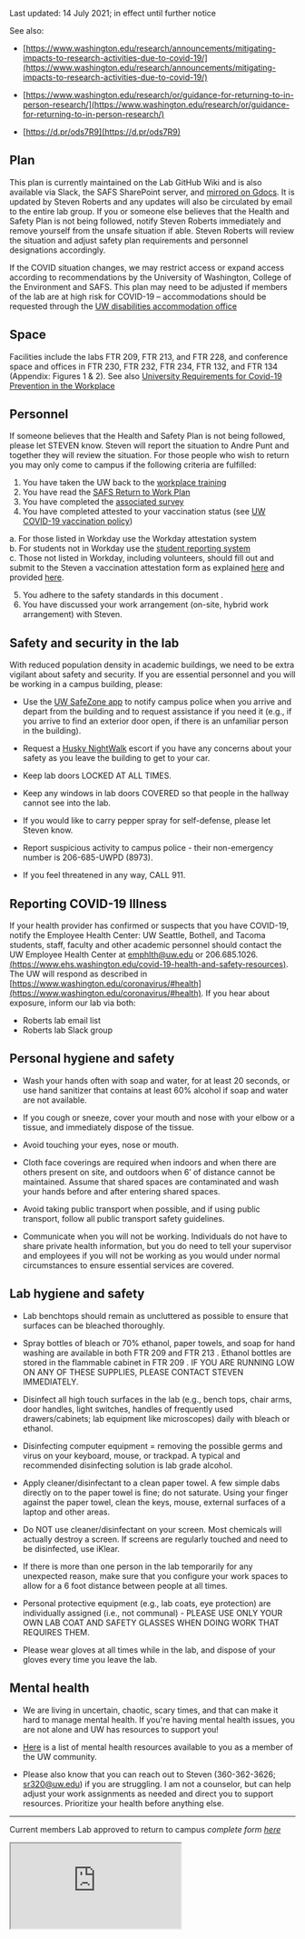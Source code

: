 Last updated: 14 July 2021; in effect until further notice

See also:

- [https://www.washington.edu/research/announcements/mitigating-impacts-to-research-activities-due-to-covid-19/](https://www.washington.edu/research/announcements/mitigating-impacts-to-research-activities-due-to-covid-19/)

- [https://www.washington.edu/research/or/guidance-for-returning-to-in-person-research/](https://www.washington.edu/research/or/guidance-for-returning-to-in-person-research/)

- [https://d.pr/ods7R9](https://d.pr/ods7R9)



## Plan

This plan is currently maintained on the Lab GitHub Wiki and is also available via Slack, the SAFS SharePoint server, and [mirrored on Gdocs](https://docs.google.com/document/d/1UUBcdH3TZaXo-mOX_RXsrBZFwby0ctqShee4merHWPI/edit). It is updated by Steven Roberts and any updates will also be circulated by email to the entire lab group.
If you or someone else believes that the Health and Safety Plan is not being followed, notify Steven Roberts immediately and remove yourself from the unsafe situation if able. Steven Roberts will review the situation and adjust safety plan requirements and personnel designations accordingly.

If the COVID situation changes, we may restrict access or expand access according to recommendations by the University of Washington, College of the Environment and SAFS. This plan may need to be adjusted if members of the lab are at high risk for COVID-19 – accommodations should be requested through the [UW disabilities accommodation office](https://hr.uw.edu/coronavirus/policy-updates/covid-19-employment-accommodation-for-high-risk-employees/)



## Space

Facilities include the labs FTR 209, FTR 213, and FTR 228, and conference space and offices in FTR 230, FTR 232, FTR 234, FTR 132, and FTR 134 (Appendix: Figures 1 & 2).  See also [University Requirements for Covid-19 Prevention in the Workplace](http://we.discover.uw.edu/Ma0R0r0zAt0jd00Wh0EH0I2)

## Personnel

If someone believes that the Health and Safety Plan is not being followed, please let STEVEN know. Steven will report the situation to Andre Punt and together they will review the situation. For those people who wish to return you may only come to campus if the following criteria are fulfilled:    

1)	You have taken the UW back to the [workplace training](https://www.ehs.washington.edu/training/covid-19-safety-training-back-workplace)    
2)	You have read the [SAFS Return to Work Plan](https://uwnetid.sharepoint.com/:w:/r/sites/safs/covid19/_layouts/15/Doc.aspx?sourcedoc=%7BCF81CB78-485B-4E57-AD16-C8BE8C1BCD08%7D&file=SAFS_COVID-19_Phase_3%20plan.docx&action=default&mobileredirect=true)  
3)	You have completed the [associated survey](https://forms.gle/KgiA3WwGC3sbHr8XA)    
4) You have completed attested to your vaccination status (see [UW COVID-19 vaccination policy](https://www.ehs.washington.edu/system/files/resources/uw-COVID-19-vaccination-policy.pdf))

  a.	For those listed in Workday use the Workday attestation system   
      b.	For students not in Workday use the [student reporting system](https://www.ehs.washington.edu/covid-19-prevention-and-response/uw-covid-19-vaccination-policy)   
      c.	Those not listed in Workday, including volunteers, should fill out and submit to the Steven a vaccination attestation form as explained [here](https://www.ehs.washington.edu/covid-19-prevention-and-response/uw-covid-19-vaccination-policy) and provided [here](https://www.ehs.washington.edu/system/files/resources/uw-COVID-19-vaccination-policy.pdf).

5)	You adhere to the safety standards in this document   .   
6)	You have discussed your work arrangement (on-site, hybrid work arrangement)  with Steven.    




## Safety and security in the lab

With reduced population density in academic buildings, we need to be extra vigilant about safety and security. If you are essential personnel and you will be working in a campus building, please:

- Use the [UW SafeZone app](http://police.uw.edu/services/safe-zone-app/) to notify campus police when you arrive and depart from the building and to request assistance if you need it (e.g., if you arrive to find an exterior door open, if there is an unfamiliar person in the building).

- Request a [Husky NightWalk](http://police.uw.edu/services/safetyescortservices/) escort if you have any concerns about your safety as you leave the building to get to your car.

- Keep lab doors LOCKED AT ALL TIMES.

- Keep any windows in lab doors COVERED so that people in the hallway cannot see into the lab.

- If you would like to carry pepper spray for self-defense, please let Steven know.

- Report suspicious activity to campus police - their non-emergency number is 206-685-UWPD (8973).

- If you feel threatened in any way, CALL 911.

## Reporting COVID-19 Illness

If your health provider has confirmed or suspects that you have COVID-19, notify the Employee Health Center: UW Seattle, Bothell, and Tacoma students, staff, faculty and other academic personnel should contact the UW Employee Health Center at emphlth@uw.edu or 206.685.1026. [(https://www.ehs.washington.edu/covid-19-health-and-safety-resources)](https://www.ehs.washington.edu/covid-19-health-and-safety-resources).
The UW will respond as described in [https://www.washington.edu/coronavirus/#health](https://www.washington.edu/coronavirus/#health). If you hear about exposure, inform our lab via both:
- Roberts lab email list
- Roberts lab Slack group

## Personal hygiene and safety

- Wash your hands often with soap and water, for at least 20 seconds, or use hand sanitizer that contains at least 60% alcohol if soap and water are not available.

- If you cough or sneeze, cover your mouth and nose with your elbow or a tissue, and immediately dispose of the tissue.

- Avoid touching your eyes, nose or mouth.

- Cloth face coverings are required when indoors and when there are others present on site, and outdoors when 6’ of distance cannot be maintained. Assume that shared spaces are contaminated and wash your hands before and after entering shared spaces.

- Avoid taking public transport when possible, and if using public transport, follow all public transport safety guidelines.

- Communicate when you will not be working. Individuals do not have to share private health information, but you do need to tell your supervisor and employees if you will not be working as you would under normal circumstances to ensure essential services are covered.


## Lab hygiene and safety

- Lab benchtops should remain as uncluttered as possible to ensure that surfaces can be bleached thoroughly.

- Spray bottles of bleach or 70% ethanol, paper towels, and soap for hand washing are available in both FTR 209 and FTR 213 . Ethanol bottles are stored in the flammable cabinet in FTR 209 . IF YOU ARE RUNNING LOW ON ANY OF THESE SUPPLIES, PLEASE CONTACT STEVEN IMMEDIATELY.

- Disinfect all high touch surfaces in the lab (e.g., bench tops, chair arms, door handles, light switches, handles of frequently used drawers/cabinets; lab equipment like microscopes) daily with bleach or ethanol.

- Disinfecting computer equipment = removing the possible germs and virus on your keyboard, mouse, or trackpad. A typical and recommended disinfecting solution is lab grade alcohol.

- Apply cleaner/disinfectant to a clean paper towel.  A few simple dabs directly on to the paper towel is fine; do not saturate.  Using your finger against the paper towel, clean the keys, mouse, external surfaces of a laptop and other areas.

- Do NOT use cleaner/disinfectant on your screen.  Most chemicals will actually destroy a screen.  If screens are regularly touched and need to be disinfected, use iKlear.

- If there is more than one person in the lab temporarily for any unexpected reason, make sure that you configure your work spaces to allow for a 6 foot distance between people at all times.

- Personal protective equipment (e.g., lab coats, eye protection) are individually assigned (i.e., not communal) - PLEASE USE ONLY YOUR OWN LAB COAT AND SAFETY GLASSES WHEN DOING WORK THAT REQUIRES THEM.

- Please wear gloves at all times while in the lab, and dispose of your gloves every time you leave the lab.



## Mental health

- We are living in uncertain, chaotic, scary times, and that can make it hard to manage mental health. If you're having mental health issues, you are not alone and UW has resources to support you!

- [Here](https://uwnetid.sharepoint.com/sites/safs/covid19/) is a list of mental health resources available to you as a member of the UW community.

- Please also know that you can reach out to Steven (360-362-3626;  sr320@uw.edu) if you are struggling. I am not a counselor, but can help adjust your work assignments as needed and direct you to support resources. Prioritize your health before anything else.


---

Current members Lab approved to return to campus
_complete form [here](https://docs.google.com/spreadsheets/d/1aipSV_tBKYkceYTkKvXoWq_N7cIna8g6HK0btF1Sea0/edit?usp=sharing)_

<iframe src="https://docs.google.com/spreadsheets/d/e/2PACX-1vRns2yGvT3QXouvEmBGgf88ZXltyHOkbuYRBdeyTiaRBQW8gAVRxoM-e7UD5op4a5gWxttlaeAM3u7M/pubhtml?gid=0&amp;single=true&amp;widget=true&amp;headers=false"></iframe>
